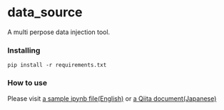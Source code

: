 # data_source

A multi perpose data injection tool.

### Installing

```
pip install -r requirements.txt
```

### How to use


Please visit [a sample ipynb file(English)](sample.ipynb) or [a Qiita document(Japanese)]()
